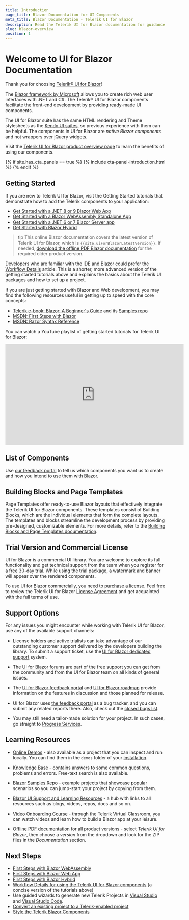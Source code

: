 ```yaml
---
title: Introduction
page_title: Blazor Documentation for UI Components
meta_title: Blazor Documentation - Telerik UI for Blazor
description: Read the Telerik UI for Blazor documentation for guidance and examples on creating web apps with .NET using C#.
slug: blazor-overview
position: 1
---
```


# Welcome to UI for Blazor Documentation

Thank you for choosing <a href="https://www.telerik.com/blazor-ui" target="_blank">Telerik® UI for Blazor</a>!

The <a href="https://blazor.net/" target="_blank">Blazor framework by Microsoft</a> allows you to create rich web user interfaces with .NET and C#. The Telerik® UI for Blazor components facilitate the front-end development by providing ready-made UI components.

The UI for Blazor suite has the same HTML rendering and Theme stylesheets as the <a href="https://www.telerik.com/all-products" target="_blank">Kendo UI suites</a>, so previous experience with them can be helpful. The components in UI for Blazor are *native Blazor components* and not wrappers over jQuery widgets.

Visit the <a href="https://www.telerik.com/blazor-ui" target="_blank">Telerik UI for Blazor product overview page</a> to learn the benefits of using our components.

{% if site.has_cta_panels == true %}
{% include cta-panel-introduction.html %}
{% endif %}


## Getting Started

If you are new to Telerik UI for Blazor, visit the Getting Started tutorials that demonstrate how to add the Telerik components to your application:

* [Get Started with a .NET 8 or 9 Blazor Web App](slug:getting-started/web-app)
* [Get Started with a Blazor WebAssembly Standalone App](slug:getting-started/client-side)
* [Get Started with a .NET 6 or 7 Blazor Server app](slug:getting-started/server-side)
* [Get Started with Blazor Hybrid](slug:getting-started/hybrid-blazor)

>tip This online Blazor documentation covers the latest version of Telerik UI for Blazor, which is `{{site.uiForBlazorLatestVersion}}`. If needed, [download the offline PDF Blazor documentation](#learning-resources) for the required older product version.

Developers who are familiar with the IDE and Blazor could prefer the [Workflow Details](slug:getting-started/what-you-need) article. This is a shorter, more advanced version of the getting started tutorials above and explains the basics about the Telerik UI packages and how to set up a project.

<!--
If you are not familiar with Blazor yet, you may find our Blazor Quick Start Guide video series useful:

* [Blazor Getting Started Guide](https://www.youtube.com/watch?v=aaRAZYaJ4xc&list=PLvmaC-XMqeBYPTwcm478vs8Rujq2tiVJo&index=1)
* [Blazor Component Basics](https://www.youtube.com/watch?v=z9BOkBFDbc0&list=PLvmaC-XMqeBYPTwcm478vs8Rujq2tiVJo&index=2)
* [Blazor Component Events using EventCallback](https://www.youtube.com/watch?v=vdEQBhPoTes&list=PLvmaC-XMqeBYPTwcm478vs8Rujq2tiVJo&index=3)
* [Blazor Two-Way Binding](https://www.youtube.com/watch?v=Y9a6rJPrFFI&list=PLvmaC-XMqeBYPTwcm478vs8Rujq2tiVJo&index=4)
-->

If you are just getting started with Blazor and Web development, you may find the following resources useful in getting up to speed with the core concepts:

* [Telerik e-book: Blazor: A Beginner's Guide](https://www.telerik.com/campaigns/blazor/wp-beginners-guide-ebook) and its [Samples repo](https://github.com/EdCharbeneau/BlazorBookExamples)
* [MSDN: First Steps with Blazor](https://docs.microsoft.com/en-us/aspnet/core/blazor/get-started?view=aspnetcore-3.0&tabs=visual-studio)
* [MSDN: Razor Syntax Reference](https://docs.microsoft.com/en-us/aspnet/core/mvc/views/razor?view=aspnetcore-3.0)

You can watch a YouTube playlist of getting started tutorials for Telerik UI for Blazor:

<iframe width="560" height="315" src="https://www.youtube.com/embed/HKsTL4byyTA?si=fKMLi2Vho7ikdD7_" title="Getting started with Telerik UI for Blazor" frameborder="0" allow="accelerometer; autoplay; clipboard-write; encrypted-media; gyroscope; picture-in-picture; web-share" allowfullscreen></iframe>

## List of Components

<IntroTable>
  <IntroTableColumn>
    <IntroTableSection title="Data Management">
      <IntroTableAnchor title="Filter" href="slug:filter-overview"></IntroTableAnchor>
      <IntroTableAnchor title="Grid" href="slug:grid-overview"></IntroTableAnchor>
      <IntroTableAnchor title="ListView" href="slug:listview-overview"></IntroTableAnchor>
      <IntroTableAnchor title="Pager" href="slug:pager-overview"></IntroTableAnchor>
      <IntroTableAnchor title="PivotGrid" href="slug:pivotgrid-overview"></IntroTableAnchor>
      <IntroTableAnchor title="Spreadsheet" href="slug:spreadsheet-overview"></IntroTableAnchor>
      <IntroTableAnchor title="TreeList" href="slug:treelist-overview"></IntroTableAnchor>
    </IntroTableSection>
    <IntroTableSection title="File Management">
      <IntroTableAnchor title="DropZone" href="slug:dropzone-overview"></IntroTableAnchor>
      <IntroTableAnchor title="FileManager" href="slug:filemanager-overview"></IntroTableAnchor>
      <IntroTableAnchor title="FileSelect" href="slug:fileselect-overview"></IntroTableAnchor>
      <IntroTableAnchor title="Upload" href="slug:upload-overview"></IntroTableAnchor>
    </IntroTableSection>
    <IntroTableSection title="Navigation">
      <IntroTableAnchor title="Breadcrumb" href="slug:breadcrumb-overview"></IntroTableAnchor>
      <IntroTableAnchor title="Button" href="slug:components/button/overview"></IntroTableAnchor>
      <IntroTableAnchor title="Button Group" href="slug:buttongroup-overview"></IntroTableAnchor>
      <IntroTableAnchor title="Toggle Button" href="slug:togglebutton-overview"></IntroTableAnchor>
      <IntroTableAnchor title="Floating Action Button" href="slug:fab-overview"></IntroTableAnchor>
      <IntroTableAnchor title="Drawer" href="slug:drawer-overview"></IntroTableAnchor>
      <IntroTableAnchor title="DropDownButton" href="slug:dropdownbutton-overview"></IntroTableAnchor>
      <IntroTableAnchor title="Menu" href="slug:components/menu/overview"></IntroTableAnchor>
      <IntroTableAnchor title="Context Menu" href="slug:contextmenu-overview"></IntroTableAnchor>
      <IntroTableAnchor title="PanelBar" href="slug:panelbar-overview"></IntroTableAnchor>
      <IntroTableAnchor title="SplitButton" href="slug:splitbutton-overview"></IntroTableAnchor>
      <IntroTableAnchor title="Stepper" href="slug:stepper-overview"></IntroTableAnchor>
      <IntroTableAnchor title="Tab Strip" href="slug:components/tabstrip/overview"></IntroTableAnchor>
      <IntroTableAnchor title="ToolBar" href="slug:toolbar-overview"></IntroTableAnchor>
      <IntroTableAnchor title="TreeView" href="slug:treeview-overview"></IntroTableAnchor>
      <IntroTableAnchor title="Wizard" href="slug:wizard-overview"></IntroTableAnchor>
    </IntroTableSection>
    <IntroTableSection title="Maps">
      <IntroTableAnchor title="Map" href="slug:components/map/overview"></IntroTableAnchor>
    </IntroTableSection>
  </IntroTableColumn>
  <IntroTableColumn>
    <IntroTableSection title="Editors">
      <IntroTableAnchor title="AutoComplete" href="slug:autocomplete-overview"></IntroTableAnchor>
      <IntroTableAnchor title="CheckBox" href="slug:checkbox-overview"></IntroTableAnchor>
      <IntroTableAnchor title="Color Gradient" href="slug:colorgradient-overview"></IntroTableAnchor>
      <IntroTableAnchor title="Color Palette" href="slug:colorpalette-overview"></IntroTableAnchor>
      <IntroTableAnchor title="Color Picker" href="slug:colorpicker-overview"></IntroTableAnchor>
      <IntroTableAnchor title="Flat Color Picker" href="slug:flatcolorpicker-overview"></IntroTableAnchor>
      <IntroTableAnchor title="ComboBox" href="slug:components/combobox/overview"></IntroTableAnchor>
      <IntroTableAnchor title="MultiColumnComboBox" href="slug:multicolumncombobox-overview"></IntroTableAnchor>
      <IntroTableAnchor title="Date Input" href="slug:components/dateinput/overview"></IntroTableAnchor>
      <IntroTableAnchor title="Date Picker" href="slug:components/datepicker/overview"></IntroTableAnchor>
      <IntroTableAnchor title="Time Picker" href="slug:components/timepicker/overview"></IntroTableAnchor>
      <IntroTableAnchor title="DateTime Picker" href="slug:components/datetimepicker/overview"></IntroTableAnchor>
      <IntroTableAnchor title="DateRange Picker" href="slug:daterangepicker-overview"></IntroTableAnchor>
      <IntroTableAnchor title="DropDownList" href="slug:components/dropdownlist/overview"></IntroTableAnchor>
      <IntroTableAnchor title="HTML Editor" href="slug:editor-overview"></IntroTableAnchor>
      <IntroTableAnchor title="ListBox" href="slug:listbox-overview"></IntroTableAnchor>
      <IntroTableAnchor title="Masked Textbox" href="slug:maskedtextbox-overview"></IntroTableAnchor>
      <IntroTableAnchor title="MultiSelect" href="slug:multiselect-overview"></IntroTableAnchor>
      <IntroTableAnchor title="Numeric Textbox" href="slug:components/numerictextbox/overview"></IntroTableAnchor>
      <IntroTableAnchor title="Radio Button Group" href="slug:radiogroup-overview"></IntroTableAnchor>
      <IntroTableAnchor title="RangeSlider" href="slug:rangeslider-overview"></IntroTableAnchor>
      <IntroTableAnchor title="Signature" href="slug:signature-overview"></IntroTableAnchor>
      <IntroTableAnchor title="Slider" href="slug:slider-overview"></IntroTableAnchor>
      <IntroTableAnchor title="Switch" href="slug:switch-overview"></IntroTableAnchor>
      <IntroTableAnchor title="TextArea" href="slug:textarea-overview"></IntroTableAnchor>
      <IntroTableAnchor title="TextBox" href="slug:components/textbox/overview"></IntroTableAnchor>
      <IntroTableAnchor title="Validation Tools" href="slug:validation-tools-overview"></IntroTableAnchor>
    </IntroTableSection>
    <IntroTableSection title="Labels">
      <IntroTableAnchor title="FloatingLabel" href="slug:floatinglabel-overview"></IntroTableAnchor>
      <IntroTableAnchor title="Badge" href="slug:badge-overview"></IntroTableAnchor>
    </IntroTableSection>
  </IntroTableColumn>
  <IntroTableColumn>
    <IntroTableSection title="Scheduling">
      <IntroTableAnchor title="Calendar" href="slug:components/calendar/overview"></IntroTableAnchor>
      <IntroTableAnchor title="Gantt" href="slug:gantt-overview"></IntroTableAnchor>
      <IntroTableAnchor title="Scheduler" href="slug:scheduler-overview"></IntroTableAnchor>
    </IntroTableSection>
    <IntroTableSection title="Charts">
      <IntroTableAnchor title="Charts Overview" href="slug:components/chart/overview"></IntroTableAnchor>
      <IntroTableAnchor title="Area Charts" href="slug:components/chart/types/area"></IntroTableAnchor>
      <IntroTableAnchor title="Bar Charts" href="slug:components/chart/types/bar"></IntroTableAnchor>
      <IntroTableAnchor title="Bubble Charts" href="slug:components/chart/types/bubble"></IntroTableAnchor>
      <IntroTableAnchor title="Candlestick Charts" href="slug:chart-types-candlestick"></IntroTableAnchor>
      <IntroTableAnchor title="Column Charts" href="slug:components/chart/types/column"></IntroTableAnchor>
      <IntroTableAnchor title="Donut Charts" href="slug:components/chart/types/donut"></IntroTableAnchor>
      <IntroTableAnchor title="Heatmap Charts" href="slug:chart-types-heatmap"></IntroTableAnchor>
      <IntroTableAnchor title="Line Charts" href="slug:components/chart/types/line"></IntroTableAnchor>
      <IntroTableAnchor title="OHLC Charts" href="slug:chart-types-ohlc"></IntroTableAnchor>
      <IntroTableAnchor title="Pie Charts" href="slug:components/chart/types/pie"></IntroTableAnchor>
      <IntroTableAnchor title="Radar Area Charts" href="slug:chart-types-radararea"></IntroTableAnchor>
      <IntroTableAnchor title="Radar Column Charts" href="slug:chart-types-radarcolumn"></IntroTableAnchor>
      <IntroTableAnchor title="Radar Line Charts" href="slug:chart-types-radarline"></IntroTableAnchor>
      <IntroTableAnchor title="Scatter Charts" href="slug:components/chart/types/scatter"></IntroTableAnchor>
      <IntroTableAnchor title="Scatter Line Charts" href="slug:components/chart/types/scatterline"></IntroTableAnchor>
      <IntroTableAnchor title="Stock Chart" href="slug:stockchart-overview"></IntroTableAnchor>
    </IntroTableSection>
    <IntroTableSection title="Gauges">
      <IntroTableAnchor title="Arc Gauge" href="slug:arc-gauge-overview"></IntroTableAnchor>
      <IntroTableAnchor title="Circular Gauge" href="slug:circular-gauge-overview"></IntroTableAnchor>
      <IntroTableAnchor title="Linear Gauge" href="slug:linear-gauge-overview"></IntroTableAnchor>
      <IntroTableAnchor title="Radial Gauge" href="slug:radial-gauge-overview"></IntroTableAnchor>
    </IntroTableSection>
    <IntroTableSection title="Barcodes">
      <IntroTableAnchor title="Barcode" href="slug:barcode-overview"></IntroTableAnchor>
      <IntroTableAnchor title="QR Code" href="slug:qrcode-overview"></IntroTableAnchor>
    </IntroTableSection>
  </IntroTableColumn>
  <IntroTableColumn>
    <IntroTableSection title="Layout">
      <IntroTableAnchor title="AppBar" href="slug:appbar-overview"></IntroTableAnchor>
      <IntroTableAnchor title="Animation Container" href="slug:components/animationcontainer/overview"></IntroTableAnchor>
      <IntroTableAnchor title="Card" href="slug:card-overview"></IntroTableAnchor>
      <IntroTableAnchor title="Carousel" href="slug:carousel-overview"></IntroTableAnchor>
      <IntroTableAnchor title="Dialog" href="slug:dialog-overview"></IntroTableAnchor>
      <IntroTableAnchor title="Dock Manager" href="slug:dockmanager-overview"></IntroTableAnchor>
      <IntroTableAnchor title="Form" href="slug:form-overview"></IntroTableAnchor>
      <IntroTableAnchor title="Grid Layout" href="slug:gridlayout-overview"></IntroTableAnchor>
      <IntroTableAnchor title="Media Query" href="slug:mediaquery-overview"></IntroTableAnchor>
      <IntroTableAnchor title="Tile Layout" href="slug:tilelayout-overview"></IntroTableAnchor>
      <IntroTableAnchor title="Splitter" href="slug:splitter-overview"></IntroTableAnchor>
      <IntroTableAnchor title="Stack Layout" href="slug:stacklayout-overview"></IntroTableAnchor>
      <IntroTableAnchor title="Window" href="slug:window-overview"></IntroTableAnchor>
    </IntroTableSection>
    <IntroTableSection title="Interactivity and UX">
      <IntroTableAnchor title="AIPrompt" href="slug:aiprompt-overview"></IntroTableAnchor>
      <IntroTableAnchor title="Loader" href="slug:loader-overview"></IntroTableAnchor>
      <IntroTableAnchor title="LoaderContainer" href="slug:loadercontainer-overview"></IntroTableAnchor>
      <IntroTableAnchor title="Skeleton" href="slug:skeleton-overview"></IntroTableAnchor>
      <IntroTableAnchor title="Notification" href="slug:notification-overview"></IntroTableAnchor>
      <IntroTableAnchor title="Progress Bar" href="slug:progressbar-overview"></IntroTableAnchor>
      <IntroTableAnchor title="Chunk Progress Bar" href="slug:chunkprogressbar-overview"></IntroTableAnchor>
      <IntroTableAnchor title="Popover" href="slug:popover-overview"></IntroTableAnchor>
      <IntroTableAnchor title="Tooltip" href="slug:tooltip-overview"></IntroTableAnchor>
      <IntroTableAnchor title="Popup" href="slug:popup-overview"></IntroTableAnchor>
    </IntroTableSection>
    <IntroTableSection title="Documents">
      <IntroTableAnchor title="Document Processing" href="slug:dpl-in-blazor"></IntroTableAnchor>
      <IntroTableAnchor title="PdfProcessing" href="slug:dpl-in-blazor"></IntroTableAnchor>
      <IntroTableAnchor title="SpreadProcessing" href="slug:dpl-in-blazor"></IntroTableAnchor>
      <IntroTableAnchor title="SpreadStreamProcessing" href="slug:dpl-in-blazor"></IntroTableAnchor>
      <IntroTableAnchor title="WordsProcessing" href="slug:dpl-in-blazor"></IntroTableAnchor>
      <IntroTableAnchor title="ZipLibrary" href="slug:dpl-in-blazor"></IntroTableAnchor>
    </IntroTableSection>
  </IntroTableColumn>
</IntroTable>


Use [our feedback portal](https://feedback.telerik.com/blazor) to tell us which components you want us to create and how you intend to use them with Blazor.

## Building Blocks and Page Templates

Page Templates offer ready-to-use Blazor layouts that effectively integrate the Telerik UI for Blazor components. These templates consist of Building Blocks, which are the individual elements that form the complete layouts. The templates and blocks streamline the development process by providing pre-designed, customizable elements. For more details, refer to the [Building Blocks and Page Templates documentation](https://www.telerik.com/design-system/docs/ui-templates/overview/).

## Trial Version and Commercial License

UI for Blazor is a commercial UI library. You are welcome to explore its full functionality and get technical support from the team when you register for a free 30-day trial. While using the trial package, a watermark and banner will appear over the rendered components.

To use UI for Blazor commercially, you need to <a href="https://www.telerik.com/purchase/blazor-ui" target="_blank">purchase a license</a>. Feel free to review the Telerik UI for Blazor <a href="https://www.telerik.com/purchase/license-agreement/blazor-ui" target="_blank">License Agreement</a> and get acquainted with the full terms of use.


## Support Options

For any issues you might encounter while working with Telerik UI for Blazor, use any of the available support channels:

* License holders and active trialists can take advantage of our outstanding customer support delivered by the developers building the library. To submit a support ticket, use the [UI for Blazor dedicated support](https://www.telerik.com/account/support-tickets/) system.

* The [UI for Blazor forums](https://www.telerik.com/forums/blazor) are part of the free support you can get from the community and from the UI for Blazor team on all kinds of general issues.

* The [UI for Blazor feedback portal](https://feedback.telerik.com/blazor) and [UI for Blazor roadmap](https://www.telerik.com/support/whats-new/blazor-ui/roadmap) provide information on the features in discussion and those planned for release.

* UI for Blazor uses [the feedback portal](https://feedback.telerik.com/blazor) as a bug tracker, and you can submit any related reports there. Also, check out the [closed bugs list](https://feedback.telerik.com/blazor?listMode=Recent&typeId=3&statusId=2).

* You may still need a tailor-made solution for your project. In such cases, go straight to [Progress Services](https://www.progress.com/services).


## Learning Resources

* <a href="https://demos.telerik.com/blazor-ui" target="_blank">Online Demos</a> - also available as a project that you can inspect and run locally. You can find them in the `demos` folder of your [installation](slug:installation-msi).

* <a href="https://docs.telerik.com/blazor-ui/knowledge-base" target="_blank">Knowledge Base</a> - contains answers to some common questions, problems and errors. Free-text search is also available.

* <a href="https://github.com/telerik/blazor-ui" target="_blank">Blazor Samples Repo</a> - example projects that showcase popular scenarios so you can jump-start your project by copying from them.

* <a href="https://www.telerik.com/support/blazor-ui" target="_blank">Blazor UI Support and Learning Resources</a> - a hub with links to all resources such as blogs, videos, repos, docs and so on.

* [Video Onboarding Course](slug:getting-started/video-onboarding) - through the Telerik Virtual Classroom, you can watch videos and learn how to build a Blazor app at your leisure.

* [Offline PDF documentation](https://www.telerik.com/account/downloads) for all product versions - select *Telerik UI for Blazor*, then choose a *version* from the dropdown and look for the ZIP files in the *Documentation* section.


## Next Steps

* [First Steps with Blazor WebAssembly](slug:getting-started/client-side)
* [First Steps with Blazor Web App](slug:getting-started/web-app)
* [First Steps with Blazor Hybrid](slug:getting-started/hybrid-blazor)
* [Workflow Details for using the Telerik UI for Blazor components](slug:getting-started/what-you-need) (a concise version of the tutorials above)
* Use guided wizards to generate new Telerik Projects in [Visual Studio](slug:getting-started-vs-integration-new-project) and [Visual Studio Code](slug:getting-started-vs-code-integration-overview).
* [Convert an existing project to a Telerik-enabled project](slug:getting-started-vs-integration-convert-project)
* [Style the Telerik Blazor Components](slug:themes-overview)

<VideoMetadata 
    name="Getting Started with Telerik UI for Blazor: Overview | Chapter 1"
    description="In this introductory chapter, we’ll provide a complete overview of the course and what you can expect to learn. We’ll cover the essentials of Telerik UI for Blazor, including the prerequisites needed to get started and the resources available to you. Take a tour of the demo application and get acquainted with the course downloads to ensure you’re fully prepared for the journey ahead."
    thumbnail-url="https://img.youtube.com/vi/HKsTL4byyTA/maxresdefault.jpg"
    upload-date="2024-10-21T00:00:00Z"
    duration="PT13M49S"
    content-url="https://youtu.be/HKsTL4byyTA"
    embed-url="https://www.youtube.com/embed/HKsTL4byyTA">
</VideoMetadata>